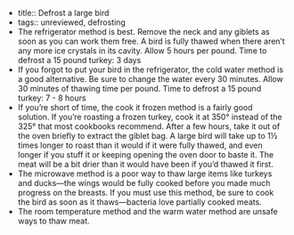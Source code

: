 - title:: Defrost a large bird
- tags:: unreviewed, defrosting
- The refrigerator method is best.  Remove the neck and any giblets as soon as you can work them free.  A bird is fully thawed when there aren’t any more ice crystals in its cavity.   Allow 5 hours per pound.   Time to defrost a 15 pound turkey:  3 days
- If you forgot to put your bird in the refrigerator, the cold water method is a good alternative.  Be sure to change the water every 30 minutes.  Allow 30 minutes of thawing time per pound.   Time to defrost a 15 pound turkey:  7 - 8 hours
- If you’re short of time, the cook it frozen method is a fairly good solution.  If you’re roasting a frozen turkey, cook it at 350° instead of the 325° that most cookbooks recommend.  After a few hours, take it out of the oven briefly to extract the giblet bag.   A large bird will take up to 1½ times longer to roast than it would if it were fully thawed, and even longer if you stuff it or keeping opening the oven door to baste it.   The meat will be a bit drier than it would have been if you’d thawed it first.
- The microwave method is a poor way to thaw large items like turkeys and ducks—the wings would be fully cooked before you made much progress on the breasts.  If you must use this method, be sure to cook the bird as soon as it thaws—bacteria love partially cooked meats.
- The room temperature method and the warm water method are unsafe ways to thaw meat.  